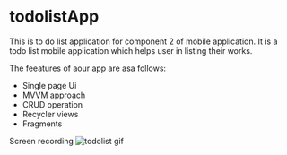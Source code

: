 # todolistApp
This is to do list application for component 2 of  mobile application.
 It is a todo list  mobile application which helps user in listing their works.
 
The feeatures of aour app are asa follows:
* Single page Ui
* MVVM approach
* CRUD operation
* Recycler views
* Fragments
 
 
 Screen recording
 ![todolist gif](https://user-images.githubusercontent.com/81685067/147589431-8a719f47-498f-429e-9743-f66b84962c7d.gif)



